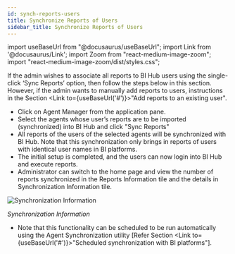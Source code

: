 ```yaml
---
id: synch-reports-users
title: Synchronize Reports of Users
sidebar_title: Synchronize Reports of Users
---
```


import useBaseUrl from "@docusaurus/useBaseUrl";
import Link from '@docusaurus/Link';
import Zoom from "react-medium-image-zoom";
import "react-medium-image-zoom/dist/styles.css";

If the admin wishes to associate all reports to BI Hub users using the single-click ‘Sync Reports’ option, then follow the steps below in this section. However, if the admin wants to manually add reports to users, instructions in the Section <Link to={useBaseUrl('#')}>"Add reports to an existing user"</Link>.

-   Click on Agent Manager from the application pane.
-   Select the agents whose user’s reports are to be imported (synchronized) into BI Hub and click "Sync Reports"
-   All reports of the users of the selected agents will be synchronized with BI Hub. Note that this synchronization only brings in reports of users with identical user names in BI platforms.
-   The initial setup is completed, and the users can now login into BI Hub and execute reports.
-   Administrator can switch to the home page and view the number of reports synchronized in the Reports Information tile and the details in Synchronization Information tile.

  <div style={{textAlign: 'center'}}>
    <Zoom>
      <img alt="Synchronization Information" src={useBaseUrl('doc-images/admin-guide/admin-functions/ion.jpg')}/>
    </Zoom>
  </div>

  *Synchronization Information*

-   Note that this functionality can be scheduled to be run automatically using the Agent Synchronization utility [Refer Section <Link to={useBaseUrl('#')}>"Scheduled synchronization with BI platforms"</Link>].
